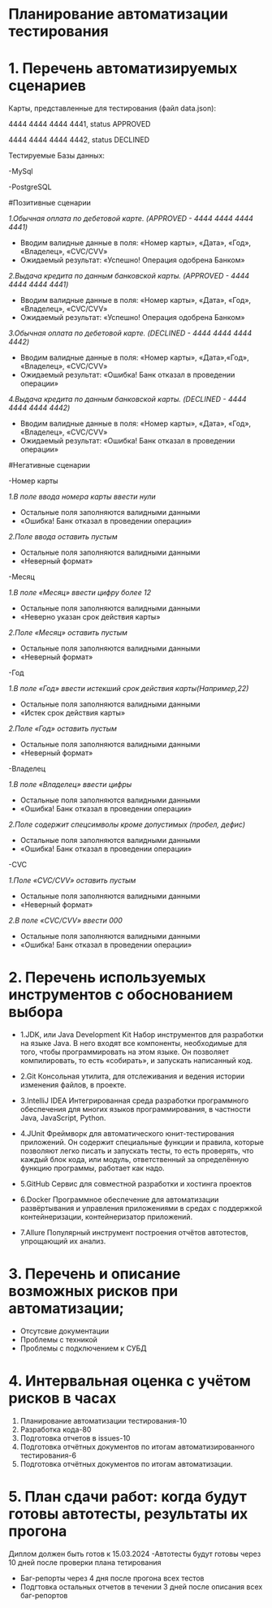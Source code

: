# Планирование автоматизации тестирования 
# 1. Перечень автоматизируемых сценариев

Карты, представленные для тестирования (файл data.json):

4444 4444 4444 4441, status APPROVED


4444 4444 4444 4442, status DECLINED


Тестируемые Базы данных:


-MySql


-PostgreSQL



#Позитивные сценарии

*1.Обычная оплата по дебетовой карте. (APPROVED - 4444 4444 4444 4441)*
- Вводим валидные данные в поля: «Номер карты», «Дата», «Год», «Владелец», «CVC/CVV»
- Ожидаемый результат: «Успешно! Операция одобрена Банком»


*2.Выдача кредита по данным банковской карты. (APPROVED - 4444 4444 4444 4441)*
- Вводим валидные данные в поля: «Номер карты», «Дата»,  «Год», «Владелец», «CVC/CVV»
- Ожидаемый результат: «Успешно! Операция одобрена Банком»



*3.Обычная оплата по дебетовой карте. (DECLINED - 4444 4444 4444 4442)*
- Вводим валидные данные в поля: «Номер карты», «Дата»,«Год»,  «Владелец», «CVC/CVV»
- Ожидаемый результат: «Ошибка! Банк отказал в проведении операции»


*4.Выдача кредита по данным банковской карты. (DECLINED - 4444 4444 4444 4442)*
- Вводим валидные данные в поля: «Номер карты», «Дата», «Год», «Владелец», «CVC/CVV»
- Ожидаемый результат: «Ошибка! Банк отказал в проведении операции»



#Негативные сценарии


-Номер карты

*1.В поле ввода номера карты ввести нули*
- Остальные поля заполняются валидными данными
- «Ошибка! Банк отказал в проведении операции»

*2.Поле ввода оставить пустым*
- Остальные поля заполняются валидными данными
- «Неверный формат»
 
-Месяц

*1.В поле «Месяц» ввести цифру более 12*
- Остальные поля заполняются валидными данными
- «Неверно указан срок действия карты»

 *2.Поле «Месяц» оставить пустым*
- Остальные поля заполняются валидными данными
- «Неверный формат»

-Год

*1.В поле «Год» ввести истекший срок действия карты(Например,22)*
- Остальные поля заполняются валидными данными
- «Истек срок действия карты»

*2.Поле «Год» оставить пустым*
- Остальные поля заполняются валидными данными
- «Неверный формат»

-Владелец

*1.В поле «Владелец» ввести цифры*
- Остальные поля заполняются валидными данными
- «Ошибка! Банк отказал в проведении операции»

*2.Поле содержит спецсимволы кроме допустимых (пробел, дефис)*
- Остальные поля заполняются валидными данными
- «Ошибка! Банк отказал в проведении операции»

-CVC

*1.Поле «CVC/CVV» оставить пустым*
- Остальные поля заполняются валидными данными
- «Неверный формат»

*2.В поле «CVC/CVV» ввести 000*
- Остальные поля заполняются валидными данными
- «Ошибка! Банк отказал в проведении операции»

# 2. Перечень используемых инструментов с обоснованием выбора
* 1.JDK, или Java Development Kit 
Набор инструментов для разработки на языке Java. В него входят все компоненты, необходимые для того, чтобы программировать на этом языке. Он позволяет компилировать, то есть «собирать», и запускать написанный код.

* 2.Git
Консольная утилита, для отслеживания и ведения истории изменения файлов, в проекте.

* 3.IntelliJ IDEA 
Интегрированная среда разработки программного обеспечения для многих языков программирования, в частности Java, JavaScript, Python.

* 4.JUnit 
Фреймворк для автоматического юнит-тестирования приложений. Он содержит специальные функции и правила, которые позволяют легко писать и запускать тесты, то есть проверять, что каждый блок кода, или модуль, ответственный за определённую функцию программы, работает как надо.

* 5.GitHub
Сервис для совместной разработки и хостинга проектов

* 6.Docker
Программное обеспечение для автоматизации развёртывания и управления приложениями в средах с поддержкой контейнеризации, контейнеризатор приложений.

* 7.Allure
 Популярный инструмент построения отчётов автотестов, упрощающий их анализ.
 
# 3. Перечень и описание возможных рисков при автоматизации;
- Отсутсвие документации
- Проблемы с техникой
- Проблемы с подключением к СУБД

# 4. Интервальная оценка с учётом рисков в часах
1. Планирование автоматизации тестирования-10
2. Разработка кода-80
3. Подготовка отчетов в issues-10
4. Подготовка отчётных документов по итогам автоматизированного тестирования-6
5. Подготовка отчётных документов по итогам автоматизации.


# 5. План сдачи работ: когда будут готовы автотесты, результаты их прогона
   Диплом должен быть готов к 15.03.2024
 -Автотесты будут готовы через 10 дней после проверки плана тетирования
- Баг-репорты через 4 дня после прогона всех тестов
- Подгтовка остальных отчетов в течении 3 дней после описания всех баг-репортов




